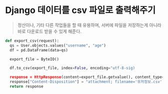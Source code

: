 # Django 데이터를 csv 파일로 출력해주기
> 정산이나, 기타 다른 작업들을 할 때 유용하며, 서버에 파일을 저장하는게 아니라 바로 다운로드 받을 수 있게 해준다.


```python
def export_csv(request):
  qs = User.objects.values("username", "age")
  df = pd.DataFrame(data=qs)

  export_file = ByteIO()

  df.to_csv(export_file, index=False, encoding="utf-8-sig)

  response = HttpResponse(content=export_file.getvalue(), content_type="text/csv")
  response["Content-Disposition"] = "attachment; filename='유저정보.csv'"
  return response
```
